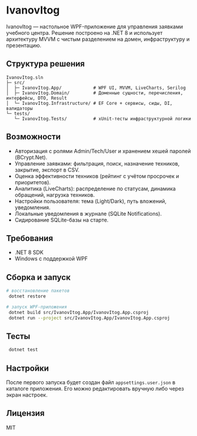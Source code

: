 # IvanovItog

IvanovItog — настольное WPF-приложение для управления заявками учебного центра. Решение построено на .NET 8 и использует архитектуру MVVM с чистым разделением на домен, инфраструктуру и презентацию.

## Структура решения

```
IvanovItog.sln
├─ src/
│  ├─ IvanovItog.App/            # WPF UI, MVVM, LiveCharts, Serilog
│  ├─ IvanovItog.Domain/         # Доменные сущности, перечисления, интерфейсы, DTO, Result
│  └─ IvanovItog.Infrastructure/ # EF Core + сервисы, сиды, DI, валидаторы
└─ tests/
   └─ IvanovItog.Tests/          # xUnit-тесты инфраструктурной логики
```

## Возможности

- Авторизация с ролями Admin/Tech/User и хранением хешей паролей (BCrypt.Net).
- Управление заявками: фильтрация, поиск, назначение техников, закрытие, экспорт в CSV.
- Оценка эффективности техников (рейтинг с учётом просрочек и приоритетов).
- Аналитика (LiveCharts): распределение по статусам, динамика обращений, нагрузка техников.
- Настройки пользователя: тема (Light/Dark), путь вложений, уведомления.
- Локальные уведомления в журнале (SQLite Notifications).
- Сидирование SQLite-базы на старте.

## Требования

- .NET 8 SDK
- Windows с поддержкой WPF

## Сборка и запуск

```bash
# восстановление пакетов
 dotnet restore

# запуск WPF-приложения
 dotnet build src/IvanovItog.App/IvanovItog.App.csproj
 dotnet run --project src/IvanovItog.App/IvanovItog.App.csproj
```

## Тесты

```bash
 dotnet test
```

## Настройки

После первого запуска будет создан файл `appsettings.user.json` в каталоге приложения. Его можно редактировать вручную либо через экран настроек.

## Лицензия

MIT

